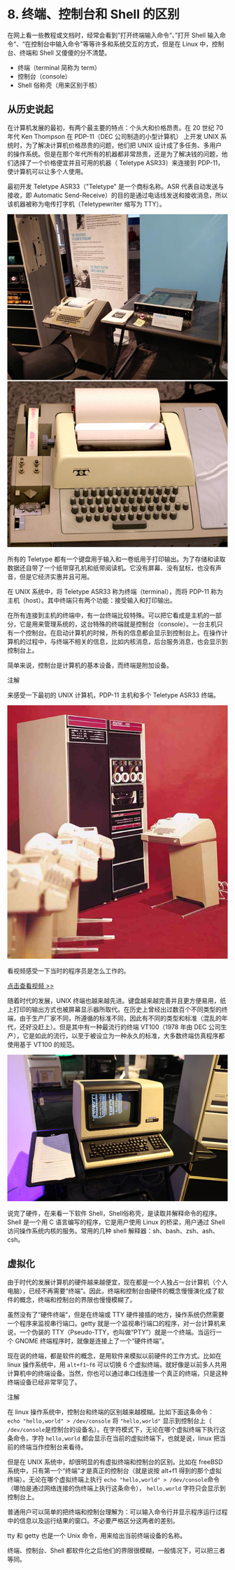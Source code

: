 # 8. 终端、控制台和 Shell 的区别

在网上看一些教程或文档时，经常会看到”打开终端输入命令“、”打开 Shell 输入命令“、“在控制台中输入命令”等等许多和系统交互的方式，但是在 Linux 中，控制台、终端和 Shell 又傻傻的分不清楚。

* 终端（terminal 简称为 term）
* 控制台（console）
* Shell 俗称壳（用来区别于核）

## 从历史说起

在计算机发展的最初，有两个最主要的特点：个头大和价格昂贵。在 20 世纪 70 年代 Ken Thompson 在 PDP-11（DEC 公司制造的小型计算机） 上开发 UNIX 系统时，为了解决计算机价格昂贵的问题，他们把 UNIX 设计成了多任务、多用户的操作系统。但是在那个年代所有的机器都非常昂贵，还是为了解决钱的问题，他们选择了一个价格便宜并且可用的机器（ Teletype ASR33）来连接到 PDP-11，使计算机可以让多个人使用。

最初开发 Teletype ASR33（"Teletype" 是一个商标名称。ASR 代表自动发送与接收，即 Automatic Send-Receive）的目的是通过电话线发送和接收消息，所以该机器被称为电传打字机（Teletypewriter 缩写为 TTY）。

​![../_images/console.01.jpg](assets/net-img-console.01-20240403220313-yacd0ln.jpg) ![../_images/console.02.jpg](assets/net-img-console.02-20240403220314-gn3s6pu.jpg)​

所有的 Teletype 都有一个键盘用于输入和一卷纸用于打印输出。为了存储和读取数据还自带了一个纸带穿孔机和纸带阅读机。它没有屏幕、没有鼠标，也没有声音，但是它经济实惠并且可用。

在 UNIX 系统中，将 Teletype ASR33 称为终端（terminal），而将 PDP-11 称为主机（host）。其中终端只有两个功能：接受输入和打印输出。

在所有连接到主机的终端中，有一台终端比较特殊。可以把它看成是主机的一部分，它是用来管理系统的，这台特殊的终端就是控制台（console）。一台主机只有一个控制台。在启动计算机的时候，所有的信息都会显示到控制台上。在操作计算机的过程中，与终端不相关的信息，比如内核消息，后台服务消息，也会显示到控制台上。

简单来说，控制台是计算机的基本设备，而终端是附加设备。

注解

来感受一下最初的 UNIX 计算机，PDP-11 主机和多个 Teletype ASR33 终端。

​![../_images/console.03.jpg](assets/net-img-console.03-20240403220315-i887agn.jpg)​

看视频感受一下当时的程序员是怎么工作的。

[点击查看视频 &gt;&gt;](http://data.dongxg.top/teletype_ASR33.mp4)

随着时代的发展，UNIX 终端也越来越先进。键盘越来越完善并且更方便易用，纸上打印的输出方式也被屏幕显示器所取代。在历史上曾经出过数百个不同类型的终端，由于生产厂家不同，所遵循的标准不同，因此有不同的类型和标准（混乱的年代，还好没赶上）。但是其中有一种最流行的终端 VT100（1978 年由 DEC 公司生产），它是如此的流行，以至于被设立为一种永久的标准，大多数终端仿真程序都使用基于 VT100 的规范。

​![../_images/console.04.jpg](assets/net-img-console.04-20240403220321-eaeurhv.jpg)​

说完了硬件，在来看一下软件 Shell，Shell俗称壳，是读取并解释命令的程序。Shell 是一个用 C 语言编写的程序，它是用户使用 Linux 的桥梁，用户通过 Shell 访问操作系统内核的服务。常用的几种 shell 解释器：sh、bash、zsh、ash、csh。

## 虚拟化

由于时代的发展计算机的硬件越来越便宜，现在都是一个人独占一台计算机（个人电脑），已经不再需要“终端”。因此，终端和控制台由硬件的概念慢慢演化成了软件的概念，终端和控制台的界限也慢慢模糊了。

虽然没有了“硬件终端”，但是在终端或 TTY 硬件接插的地方，操作系统仍然需要一个程序来监视串行端口。getty 就是一个监视串行端口的程序，对一台计算机来说，一个伪装的 TTY（Pseudo-TTY，也叫做“PTY”）就是一个终端。当运行一个 GNOME 终端程序时，就像是连接上了一个“硬件终端”。

现在说的终端，都是软件的概念，是用软件来模拟以前硬件的工作方式。比如在 linux 操作系统中，用 `alt+f1~f6`​ 可以切换 6 个虚拟终端，就好像是以前多人共用计算机中的终端设备。当然，你也可以通过串口线连接一个真正的终端，只是这种终端设备已经非常罕见了。

注解

在 linux 操作系统中，控制台和终端的区别越来越模糊。比如下面这条命令： `echo "hello,world" > /dev/console`​ 将 `"hello,world"`​ 显示到控制台上（ `/dev/console`​ 是控制台的设备名）。在字符模式下，无论在哪个虚拟终端下执行这条命令，字符 `hello,world`​ 都会显示在当前的虚拟终端下，也就是说，linux 把当前的终端当作控制台来看待。

但是在 UNIX 系统中，却很明显的有虚拟终端和控制台的区别。比如在 freeBSD 系统中，只有第一个“终端”才是真正的控制台（就是说按 alt+f1 得到的那个虚拟终端）。无论在哪个虚拟终端上执行 `echo "hello,world" > /dev/console`​ 命令（哪怕是通过网络连接的伪终端上执行这条命令）， `hello,world`​ 字符只会显示到控制台上。

普通用户可以简单的把终端和控制台理解为：可以输入命令行并显示程序运行过程中的信息以及运行结果的窗口。不必要严格区分这两者的差别。

tty 和 getty 也是一个 Unix 命令，用来给出当前终端设备的名称。

终端、控制台、Shell 都软件化之后他们的界限很模糊，一般情况下，可以把三者等同。

‍
